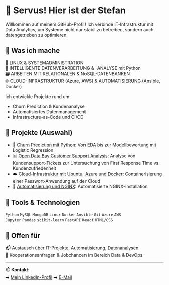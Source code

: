 # 👋 Servus! Hier ist der Stefan

Willkommen auf meinem GitHub-Profil! Ich verbinde IT-Infrastruktur mit Data Analytics, um Systeme nicht nur stabil zu betreiben, sondern auch datengetrieben zu optimieren.

## 🚀 Was ich mache

🔧 LINUX & SYSTEMADMINISTRATION  
🧠 INTELLIGENTE DATENVERARBEITUNG & -ANALYSE mit Python  
🗃️ ARBEITEN MIT RELATIONALEN & NoSQL-DATENBANKEN  
🌐 CLOUD-INFRASTRUKTUR (Azure, AWS) & AUTOMATISIERUNG (Ansible, Docker)

Ich entwickle Projekte rund um:
- Churn Prediction & Kundenanalyse
- Automatisiertes Datenmanagement
- Infrastructure-as-Code und CI/CD

## 🧪 Projekte (Auswahl)

- 🧠 [Churn Prediction mit Python](https://github.com/sik84/churn-prediction): Von EDA bis zur Modellbewertung mit Logistic Regression
- 📊 [Open Data Bay Customer Support Analysis](https://github.com/sik84/open-data-bay-customer-support-analysis): Analyse von Kundensupport-Tickets zur Untersuchung von First Response Time vs. Kundenzufriedenheit
- ☁️ [Cloud-Infrastruktur mit Ubuntu, Azure und Docker](https://github.com/sik84/Passwort-Tresor): Containerisierung einer Passwort-Anwendung auf der Cloud
- 🐧 [Automatisierung und NGINX](https://github.com/sik84/admin-toolkit): Automatisierte NGINX-Installation

## 🧰 Tools & Technologien

`Python` `MySQL` `MongoDB` `Linux` `Docker` `Ansible` `Git` `Azure` `AWS`  
`Jupyter` `Pandas` `scikit-learn` `FastAPI` `React` `HTML/CSS`

## 🤝 Offen für

📬 Austausch über IT-Projekte, Automatisierung, Datenanalysen  
💼 Kooperationsanfragen & Jobchancen im Bereich Data & DevOps  

---

📫 **Kontakt:**  
➡️ [Mein LinkedIn-Profil](www.linkedin.com/in/stefan-sikiric-26663224a)
➡️ [E-Mail](stefan.sikiric@gmail.com)


<!--
**sik84/sik84** is a ✨ _special_ ✨ repository because its `README.md` (this file) appears on your GitHub profile.

Here are some ideas to get you started:

- 🔭 I’m currently working on ...
- 🌱 I’m currently learning ...
- 👯 I’m looking to collaborate on ...
- 🤔 I’m looking for help with ...
- 💬 Ask me about ...
- 📫 How to reach me: ...
- 😄 Pronouns: ...
- ⚡ Fun fact: ...
-->
